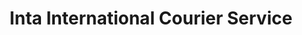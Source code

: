 ---
templateKey: faq
title: Inta International Courier Service
name: faq
description: >-
    Следите онлайн за вашими грузами, заказывайте новый товар, следите за скидками
    и трендами! Наш менеджер всегда на связи и готов вам помочь.
header:
    images:
      - alt: cost-page
        image: /img/blogBkg.png
questions:
    - title: Если мы нашли поставщика, но не уверены в качестве продукции. Сможете проверить?
      text: Да, мы готовы помочь нашим клиентам на всех этапах. Мы можем проверить вашу продукцию на качество и соответствие характеристикам. Во время проверки предоставляем фото и видео отчёт.  
    - title: Вы можете выкупить и доставить товар с Taobao, Alibaba, 1688?
      text: Да, мы готовы помочь нашим клиентам на всех этапах. Мы можем проверить вашу продукцию на качество и соответствие характеристикам. Во время проверки предоставляем фото и видео отчёт.  
    - title: Работает ли Ваша компания с грузами небольших объемов?
      text: Да, мы готовы помочь нашим клиентам на всех этапах. Мы можем проверить вашу продукцию на качество и соответствие характеристикам. Во время проверки предоставляем фото и видео отчёт.  
    - title: Если мы нашли поставщика, но не уверены в качестве продукции. Сможете проверить?
      text: Да, мы готовы помочь нашим клиентам на всех этапах. Мы можем проверить вашу продукцию на качество и соответствие характеристикам. Во время проверки предоставляем фото и видео отчёт.  
    - title: Если мы нашли поставщика, но не уверены в качестве продукции. Сможете проверить?
      text: Да, мы готовы помочь нашим клиентам на всех этапах. Мы можем проверить вашу продукцию на качество и соответствие характеристикам. Во время проверки предоставляем фото и видео отчёт.  
    - title: Вы можете выкупить и доставить товар с Taobao, Alibaba, 1688?
      text: Да, мы готовы помочь нашим клиентам на всех этапах. Мы можем проверить вашу продукцию на качество и соответствие характеристикам. Во время проверки предоставляем фото и видео отчёт.  
    - title: Работает ли Ваша компания с грузами небольших объемов?
      text: Да, мы готовы помочь нашим клиентам на всех этапах. Мы можем проверить вашу продукцию на качество и соответствие характеристикам. Во время проверки предоставляем фото и видео отчёт.
    - title: Если мы нашли поставщика, но не уверены в качестве продукции. Сможете проверить?
      text: Да, мы готовы помочь нашим клиентам на всех этапах. Мы можем проверить вашу продукцию на качество и соответствие характеристикам. Во время проверки предоставляем фото и видео отчёт.  
    - title: Вы можете выкупить и доставить товар с Taobao, Alibaba, 1688?
      text: Да, мы готовы помочь нашим клиентам на всех этапах. Мы можем проверить вашу продукцию на качество и соответствие характеристикам. Во время проверки предоставляем фото и видео отчёт.  
    - title: Работает ли Ваша компания с грузами небольших объемов?
      text: Да, мы готовы помочь нашим клиентам на всех этапах. Мы можем проверить вашу продукцию на качество и соответствие характеристикам. Во время проверки предоставляем фото и видео отчёт.
    - title: Работает ли Ваша компания с грузами небольших объемов?
      text: Да, мы готовы помочь нашим клиентам на всех этапах. Мы можем проверить вашу продукцию на качество и соответствие характеристикам. Во время проверки предоставляем фото и видео отчёт.
    - title: Работает ли Ваша компания с грузами небольших объемов?
      text: Да, мы готовы помочь нашим клиентам на всех этапах. Мы можем проверить вашу продукцию на качество и соответствие характеристикам. Во время проверки предоставляем фото и видео отчёт.
---